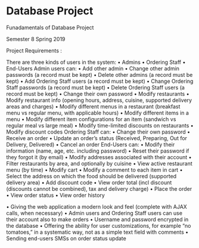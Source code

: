 # Database Project

Funadamentals of Database Project

Semester 8 Spring 2019

Project Requirements :

There are three kinds of users in the system:
•	Admins
•	Ordering Staff
•	End-Users Admin users can:
•	Add other admin
•	Change other admin passwords (a record must be kept)
•	Delete other admins (a record must be kept)
•	Add Ordering Staff users (a record must be kept)
•	Change Ordering Staff passwords (a record must be kept)
•	Delete Ordering Staff users (a record must be kept)
•	Change their own password
•	Modify restaurants
•	Modify restaurant info (opening hours, address, cuisine, supported delivery areas and charges)
•	Modify different menus in a restaurant (breakfast menu vs regular menu, with applicable hours)
•	Modify different items in a menu
•	Modify different item configurations for an item (sandwich vs regular meal vs large meal)
•	Modify time-limited discounts on restaurants
•	Modify discount codes
 Ordering Staff can:
•	Change their own password
•	Receive an order
•	Update an order’s status (Received, Preparing, Out for Delivery, Delivered)
•	Cancel an order 
End-Users can:
•	Modify their information (name, age, etc. including password)
•	Reset their password if they forgot it (by email)
•	Modify addresses associated with their account
•	Filter restaurants by area, and optionally by cuisine
•	View active restaurant menu (by time)
•	Modify cart
•	Modify a comment to each item in cart
•	Select the address on which the food should be delivered (supported delivery area)
•	Add discount code
•	View order total (incl discount (discounts cannot be combined), tax and delivery charge)
•	Place the order
•	View order status
•	View order history
 
•	Giving the web application a modern look and feel (complete with AJAX calls, when necessary)
•	Admin users and Ordering Staff users can use their account also to make orders
•	Username and password encrypted in the database
•	Offering the ability for user customizations, for example “no tomatoes,” in a systematic way, not as a simple text field with comments
•	Sending end-users SMSs on order status update
